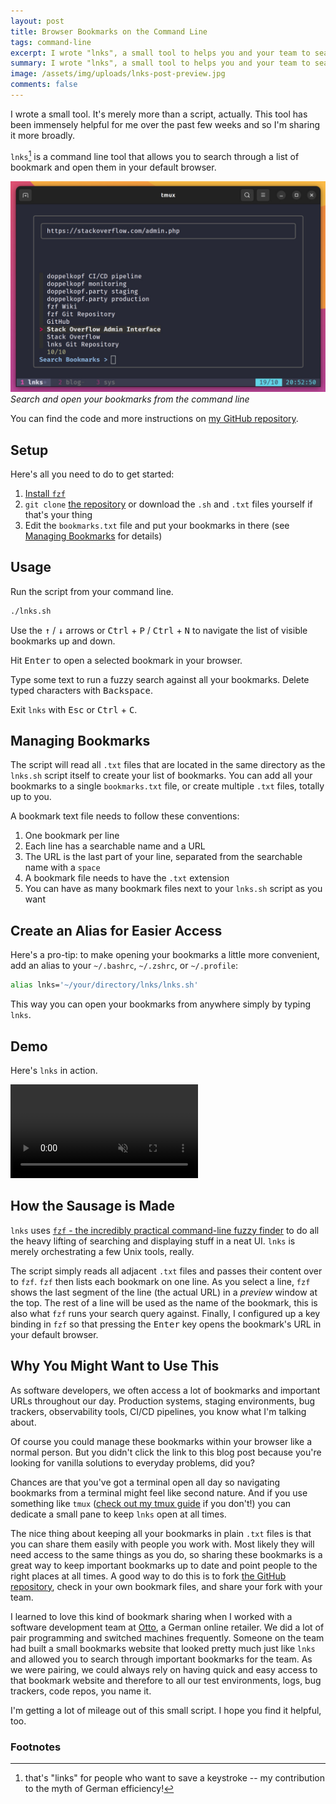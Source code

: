 ```yaml
---
layout: post
title: Browser Bookmarks on the Command Line
tags: command-line
excerpt: I wrote "lnks", a small tool to helps you and your team to search through and open browser bookmarks from the command line
summary: I wrote "lnks", a small tool to helps you and your team to search through and open browser bookmarks from the command line
image: /assets/img/uploads/lnks-post-preview.jpg
comments: false
---
```


I wrote a small tool. It's merely more than a script, actually. This tool has been immensely helpful for me over the past few weeks and so I'm sharing it more broadly.

`lnks`[^1] is a command line tool that allows you to search through a list of bookmark and open them in your default browser.

![a screenshot of lnks in action](/assets/img/uploads/lnks.jpg)
_Search and open your bookmarks from the command line_

You can find the code and more instructions on [my GitHub repository](https://github.com/hamvocke/lnks).

## Setup
Here's all you need to do to get started:

1. [Install `fzf`](https://github.com/junegunn/fzf#installation)
2. `git clone` [the repository](https://github.com/hamvocke/lnks) or download the `.sh` and `.txt` files yourself if that's your thing
3. Edit the `bookmarks.txt` file and put your bookmarks in there (see [Managing Bookmarks](#managing-bookmarks) for details)

## Usage
Run the script from your command line.

```bash
./lnks.sh
```

Use the <kbd>↑</kbd> / <kbd>↓</kbd> arrows or <kbd>Ctrl</kbd> + <kbd>P</kbd> / <kbd>Ctrl</kbd> + <kbd>N</kbd> to navigate the list of visible bookmarks up and down.

Hit <kbd>Enter</kbd> to open a selected bookmark in your browser.

Type some text to run a fuzzy search against all your bookmarks. Delete typed characters with <kbd>Backspace</kbd>.

Exit `lnks` with <kbd>Esc</kbd> or <kbd>Ctrl</kbd> + <kbd>C</kbd>.

## Managing Bookmarks
The script will read all `.txt` files that are located in the same directory as the `lnks.sh` script itself to create your list of bookmarks. You can add all your bookmarks to a single `bookmarks.txt` file, or create multiple `.txt` files, totally up to you.

A bookmark text file needs to follow these conventions:

1. One bookmark per line
2. Each line has a searchable name and a URL
3. The URL is the last part of your line, separated from the searchable name with a `space`
4. A bookmark file needs to have the `.txt` extension
5. You can have as many bookmark files next to your `lnks.sh` script as you want

## Create an Alias for Easier Access
Here's a pro-tip: to make opening your bookmarks a little more convenient, add an alias to your `~/.bashrc`, `~/.zshrc`, or `~/.profile`:

```bash
alias lnks='~/your/directory/lnks/lnks.sh'
```

This way you can open your bookmarks from anywhere simply by typing `lnks`.

## Demo
Here's `lnks` in action.

<video src="/assets/video/lnks.webm" autoplay loop muted playsinline controls></video>

## How the Sausage is Made

`lnks` uses [`fzf` - the incredibly practical command-line fuzzy finder](https://github.com/junegunn/fzf) to do all the heavy lifting of searching and displaying stuff in a neat UI. `lnks` is merely orchestrating a few Unix tools, really.

The script simply reads all adjacent `.txt` files and passes their content over to `fzf`. `fzf` then lists each bookmark on one line. As you select a line, `fzf` shows the last segment of the line (the actual URL) in a _preview_ window at the top. The rest of a line will be used as the name of the bookmark, this is also what `fzf` runs your search query against. Finally, I configured up a key binding in `fzf` so that pressing the <kbd>Enter</kbd> key opens the bookmark's URL in your default browser.


## Why You Might Want to Use This
As software developers, we often access a lot of bookmarks and important URLs throughout our day. Production systems, staging environments, bug trackers, observability tools, CI/CD pipelines, you know what I'm talking about.

Of course you could manage these bookmarks within your browser like a normal person. But you didn't click the link to this blog post because you're looking for vanilla solutions to everyday problems, did you?

Chances are that you've got a terminal open all day so navigating bookmarks from a terminal might feel like second nature. And if you use something like `tmux` ([check out my tmux guide](/blog/a-quick-and-easy-guide-to-tmux) if you don't!) you can dedicate a small pane to keep `lnks` open at all times.

The nice thing about keeping all your bookmarks in plain `.txt` files is that you can share them easily with people you work with. Most likely they will need access to the same things as you do, so sharing these bookmarks is a great way to keep important bookmarks up to date and point people to the right places at all times. A good way to do this is to fork [the GitHub repository](https://github.com/hamvocke/lnks), check in your own bookmark files, and share your fork with your team.

I learned to love this kind of bookmark sharing when I worked with a software development team at [Otto](https://www.otto.de), a German online retailer. We did a lot of pair programming and switched machines frequently. Someone on the team had built a small bookmarks website that looked pretty much just like `lnks` and allowed you to search through important bookmarks for the team. As we were pairing, we could always rely on having quick and easy access to that bookmark website and therefore to all our test environments, logs, bug trackers, code repos, you name it.

I'm getting a lot of mileage out of this small script. I hope you find it helpful, too.

### Footnotes

[^1]: that's "links" for people who want to save a keystroke -- my contribution to the myth of German efficiency!
